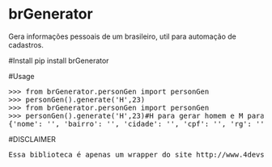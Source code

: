 # brGenerator
Gera informações pessoais de um brasileiro, util para automação de cadastros.

#Install
pip install brGenerator

#Usage
<pre>
>>> from brGenerator.personGen import personGen
>>> personGen().generate('H',23)
>>> from brGenerator.personGen import personGen
>>> personGen().generate('H',23)#H para gerar homem e M para gerar mulher, o segundo valor é a idade.
{'nome': '', 'bairro': '', 'cidade': '', 'cpf': '', 'rg': '', 'estado': '', 'telefone': '', 'cep': '', 'endereco': '', 'aniversario': '', 'casa_numero': '', 'email': '', 'celular': ''}
</pre>

#DISCLAIMER
<pre>
Essa biblioteca é apenas um wrapper do site http://www.4devs.com.br/gerador_de_pessoas
</pre>

